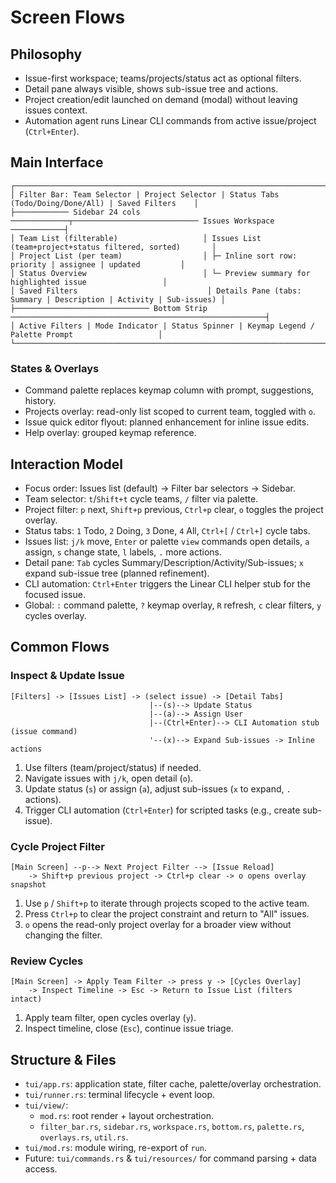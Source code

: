 # Screen Flows

## Philosophy
- Issue-first workspace; teams/projects/status act as optional filters.
- Detail pane always visible, shows sub-issue tree and actions.
- Project creation/edit launched on demand (modal) without leaving issues context.
- Automation agent runs Linear CLI commands from active issue/project (`Ctrl+Enter`).

## Main Interface
```
┌────────────────────────────────────────────────────────────────────────────────────────────────────┐
│ Filter Bar: Team Selector | Project Selector | Status Tabs (Todo/Doing/Done/All) | Saved Filters    │
├──────────── Sidebar 24 cols ─────────────┬──────────────────────────── Issues Workspace ────────────┤
│ Team List (filterable)                   │ Issues List (team+project+status filtered, sorted)       │
│ Project List (per team)                  │ ├─ Inline sort row: priority | assignee | updated         │
│ Status Overview                          │ └─ Preview summary for highlighted issue                 │
│ Saved Filters                             │ Details Pane (tabs: Summary | Description | Activity | Sub-issues) │
├────────────────────────────── Bottom Strip ─────────────────────────────────────────────────────────┤
│ Active Filters | Mode Indicator | Status Spinner | Keymap Legend / Palette Prompt                   │
└────────────────────────────────────────────────────────────────────────────────────────────────────┘
```

### States & Overlays
- Command palette replaces keymap column with prompt, suggestions, history.
- Projects overlay: read-only list scoped to current team, toggled with `o`.
- Issue quick editor flyout: planned enhancement for inline issue edits.
- Help overlay: grouped keymap reference.

## Interaction Model
- Focus order: Issues list (default) → Filter bar selectors → Sidebar.
- Team selector: `t`/`Shift+t` cycle teams, `/` filter via palette.
- Project filter: `p` next, `Shift+p` previous, `Ctrl+p` clear, `o` toggles the project overlay.
- Status tabs: `1` Todo, `2` Doing, `3` Done, `4` All, `Ctrl+[` / `Ctrl+]` cycle tabs.
- Issues list: `j/k` move, `Enter` or palette `view` commands open details, `a` assign, `s` change state, `l` labels, `.` more actions.
- Detail pane: `Tab` cycles Summary/Description/Activity/Sub-issues; `x` expand sub-issue tree (planned refinement).
- CLI automation: `Ctrl+Enter` triggers the Linear CLI helper stub for the focused issue.
- Global: `:` command palette, `?` keymap overlay, `R` refresh, `c` clear filters, `y` cycles overlay.

## Common Flows
### Inspect & Update Issue
```
[Filters] -> [Issues List] -> (select issue) -> [Detail Tabs]
                               |--(s)--> Update Status
                               |--(a)--> Assign User
                               |--(Ctrl+Enter)--> CLI Automation stub (issue command)
                               '--(x)--> Expand Sub-issues -> Inline actions
```
1. Use filters (team/project/status) if needed.
2. Navigate issues with `j/k`, open detail (`o`).
3. Update status (`s`) or assign (`a`), adjust sub-issues (`x` to expand, `.` actions).
4. Trigger CLI automation (`Ctrl+Enter`) for scripted tasks (e.g., create sub-issue).

### Cycle Project Filter
```
[Main Screen] --p--> Next Project Filter --> [Issue Reload]
    -> Shift+p previous project -> Ctrl+p clear -> o opens overlay snapshot
```
1. Use `p` / `Shift+p` to iterate through projects scoped to the active team.
2. Press `Ctrl+p` to clear the project constraint and return to "All" issues.
3. `o` opens the read-only project overlay for a broader view without changing the filter.

### Review Cycles
```
[Main Screen] -> Apply Team Filter -> press y -> [Cycles Overlay]
    -> Inspect Timeline -> Esc -> Return to Issue List (filters intact)
```
1. Apply team filter, open cycles overlay (`y`).
2. Inspect timeline, close (`Esc`), continue issue triage.

## Structure & Files
- `tui/app.rs`: application state, filter cache, palette/overlay orchestration.
- `tui/runner.rs`: terminal lifecycle + event loop.
- `tui/view/`:
  - `mod.rs`: root render + layout orchestration.
  - `filter_bar.rs`, `sidebar.rs`, `workspace.rs`, `bottom.rs`, `palette.rs`, `overlays.rs`, `util.rs`.
- `tui/mod.rs`: module wiring, re-export of `run`.
- Future: `tui/commands.rs` & `tui/resources/` for command parsing + data access.
